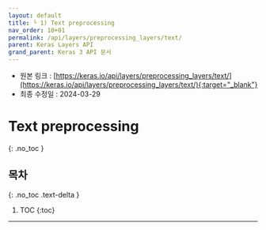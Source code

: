 ```yaml
---
layout: default
title: └ 1) Text preprocessing
nav_order: 10+01
permalink: /api/layers/preprocessing_layers/text/
parent: Keras Layers API
grand_parent: Keras 3 API 문서
---
```


* 원본 링크 : [https://keras.io/api/layers/preprocessing_layers/text/](https://keras.io/api/layers/preprocessing_layers/text/){:target="_blank"}
* 최종 수정일 : 2024-03-29

# Text preprocessing
{: .no_toc }

## 목차
{: .no_toc .text-delta }

1. TOC
{:toc}

---
